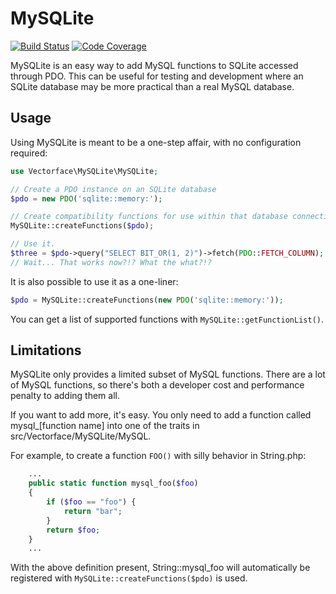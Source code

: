 MySQLite
========
[![Build Status](https://travis-ci.org/Vectorface/MySQLite.svg?branch=master)](https://travis-ci.org/Vectorface/MySQLite)
[![Code Coverage](https://scrutinizer-ci.com/g/Vectorface/MySQLite/badges/coverage.png?b=master)](https://scrutinizer-ci.com/g/Vectorface/MySQLite/?branch=master)

MySQLite is an easy way to add MySQL functions to SQLite accessed through PDO. This can be useful for testing and development where an SQLite database may be more practical than a real MySQL database.

Usage
-----

Using MySQLite is meant to be a one-step affair, with no configuration required:

```php
use Vectorface\MySQLite\MySQLite;

// Create a PDO instance on an SQLite database
$pdo = new PDO('sqlite::memory:');

// Create compatibility functions for use within that database connection.
MySQLite::createFunctions($pdo);

// Use it.
$three = $pdo->query("SELECT BIT_OR(1, 2)")->fetch(PDO::FETCH_COLUMN);
// Wait... That works now?!? What the what?!?
```

It is also possible to use it as a one-liner:

```php
$pdo = MySQLite::createFunctions(new PDO('sqlite::memory:'));

```

You can get a list of supported functions with ```MySQLite::getFunctionList()```.


Limitations
-----------

MySQLite only provides a limited subset of MySQL functions. There are a lot of MySQL functions, so there's both a developer cost and performance penalty to adding them all.

If you want to add more, it's easy. You only need to add a function called mysql_[function name] into one of the traits in src/Vectorface/MySQLite/MySQL.

For example, to create a function ```FOO()``` with silly behavior in String.php:

```php
	...
	public static function mysql_foo($foo)
	{
		if ($foo == "foo") {
			return "bar";
		}
		return $foo;
	}
	...
```

With the above definition present, String::mysql_foo will automatically be registered with ```MySQLite::createFunctions($pdo)``` is used.
